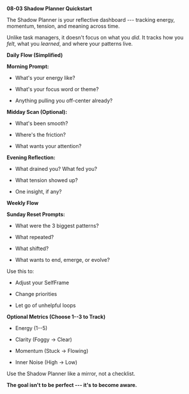 **08-03 Shadow Planner Quickstart**

The Shadow Planner is your reflective dashboard --- tracking energy,
momentum, tension, and meaning across time.

Unlike task managers, it doesn't focus on what you *did*. It tracks how
you *felt*, what you *learned*, and where your patterns live.

**Daily Flow (Simplified)**

**Morning Prompt:**

- What's your energy like?

- What's your focus word or theme?

- Anything pulling you off-center already?

**Midday Scan (Optional):**

- What's been smooth?

- Where's the friction?

- What wants your attention?

**Evening Reflection:**

- What drained you? What fed you?

- What tension showed up?

- One insight, if any?

**Weekly Flow**

**Sunday Reset Prompts:**

- What were the 3 biggest patterns?

- What repeated?

- What shifted?

- What wants to end, emerge, or evolve?

Use this to:

- Adjust your SelfFrame

- Change priorities

- Let go of unhelpful loops

**Optional Metrics (Choose 1--3 to Track)**

- Energy (1--5)

- Clarity (Foggy → Clear)

- Momentum (Stuck → Flowing)

- Inner Noise (High → Low)

Use the Shadow Planner like a mirror, not a checklist.

**The goal isn't to be perfect --- it's to become aware.**
